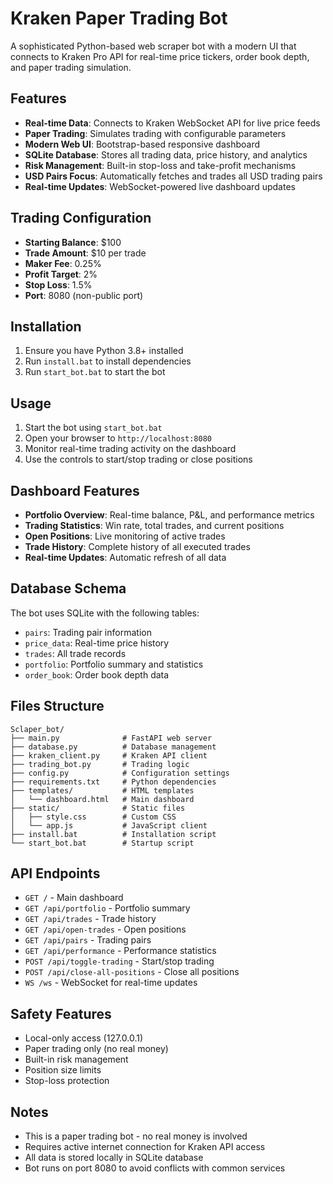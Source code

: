 # Kraken Paper Trading Bot

A sophisticated Python-based web scraper bot with a modern UI that connects to Kraken Pro API for real-time price tickers, order book depth, and paper trading simulation.

## Features

- **Real-time Data**: Connects to Kraken WebSocket API for live price feeds
- **Paper Trading**: Simulates trading with configurable parameters
- **Modern Web UI**: Bootstrap-based responsive dashboard
- **SQLite Database**: Stores all trading data, price history, and analytics
- **Risk Management**: Built-in stop-loss and take-profit mechanisms
- **USD Pairs Focus**: Automatically fetches and trades all USD trading pairs
- **Real-time Updates**: WebSocket-powered live dashboard updates

## Trading Configuration

- **Starting Balance**: $100
- **Trade Amount**: $10 per trade
- **Maker Fee**: 0.25%
- **Profit Target**: 2%
- **Stop Loss**: 1.5%
- **Port**: 8080 (non-public port)

## Installation

1. Ensure you have Python 3.8+ installed
2. Run `install.bat` to install dependencies
3. Run `start_bot.bat` to start the bot

## Usage

1. Start the bot using `start_bot.bat`
2. Open your browser to `http://localhost:8080`
3. Monitor real-time trading activity on the dashboard
4. Use the controls to start/stop trading or close positions

## Dashboard Features

- **Portfolio Overview**: Real-time balance, P&L, and performance metrics
- **Trading Statistics**: Win rate, total trades, and current positions
- **Open Positions**: Live monitoring of active trades
- **Trade History**: Complete history of all executed trades
- **Real-time Updates**: Automatic refresh of all data

## Database Schema

The bot uses SQLite with the following tables:
- `pairs`: Trading pair information
- `price_data`: Real-time price history
- `trades`: All trade records
- `portfolio`: Portfolio summary and statistics
- `order_book`: Order book depth data

## Files Structure

```
Sclaper_bot/
├── main.py              # FastAPI web server
├── database.py          # Database management
├── kraken_client.py     # Kraken API client
├── trading_bot.py       # Trading logic
├── config.py            # Configuration settings
├── requirements.txt     # Python dependencies
├── templates/           # HTML templates
│   └── dashboard.html   # Main dashboard
├── static/              # Static files
│   ├── style.css        # Custom CSS
│   └── app.js           # JavaScript client
├── install.bat          # Installation script
└── start_bot.bat        # Startup script
```

## API Endpoints

- `GET /` - Main dashboard
- `GET /api/portfolio` - Portfolio summary
- `GET /api/trades` - Trade history
- `GET /api/open-trades` - Open positions
- `GET /api/pairs` - Trading pairs
- `GET /api/performance` - Performance statistics
- `POST /api/toggle-trading` - Start/stop trading
- `POST /api/close-all-positions` - Close all positions
- `WS /ws` - WebSocket for real-time updates

## Safety Features

- Local-only access (127.0.0.1)
- Paper trading only (no real money)
- Built-in risk management
- Position size limits
- Stop-loss protection

## Notes

- This is a paper trading bot - no real money is involved
- Requires active internet connection for Kraken API access
- All data is stored locally in SQLite database
- Bot runs on port 8080 to avoid conflicts with common services
